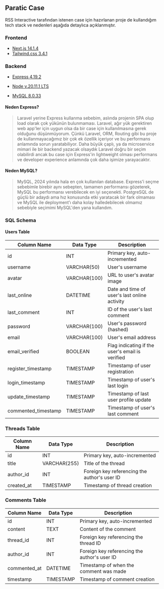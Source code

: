 ## Paratic Case

RSS Interactive tarafından istenen case için hazırlanan proje de kullandığım tech stack ve nedenleri aşağıda detaylıca açıklanmıştır.

### Frontend

- [Next.js 14.1.4](https://www.npmjs.com/package/next)
- [Tailwind.css 3.4.1](https://tailwindcss.com/)

### Backend

- [Express 4.19.2](https://www.npmjs.com/package/express)

- [Node v.20.11.1 LTS](https://nodejs.org/en)

- [MySQL 8.0.33](https://dev.mysql.com/doc/relnotes/mysql/8.0/en/news-8-0-33.html)

#### Neden Express?

> Laravel yerine Express kullanma sebebim, aslında projenin SPA olup load olarak çok yükünün bulunmaması. Laravel, ağır yük gerektiren web app'ler için uygun olsa da bir case için kullanılmasına gerek olduğunu düşünmüyorum. Çünkü Laravel, ORM, Routing gibi bu proje de kullanmayacağımız bir çok ek özellik içeriyor ve bu performans anlamında sorun yaratabiliyor. Daha büyük çaplı, ya da microservice mimari ile bir backend yazacak olsaydık Laravel doğru bir seçim olabilirdi ancak bu case için Express'in lightweight olması performans ve developer experience anlamında çok daha işimize yarayacaktır.

#### Neden MySQL?

> MySQL, 2024 yılında hala en çok kullanılan database. Express'i seçme sebebimle birebir aynı sebepten, tamamen performansı gözeterek, MySQL bu performansı verebilecek en iyi seçenekti. PostgreSQL de güçlü bir adaydı ama hız konusunda etki yaratacak bir fark olmaması ve MySQL ile deployment'ı daha kolay halledebilecek olmamız sebebiyle seçimimi MySQL'den yana kullandım.

### SQL Schema

#### Users Table

| Column Name         | Data Type    | Description                                     |
| ------------------- | ------------ | ----------------------------------------------- |
| id                  | INT          | Primary key, auto-incremented                   |
| username            | VARCHAR(50)  | User's username                                 |
| avatar              | VARCHAR(100) | URL to user's avatar image                      |
| last_online         | DATETIME     | Date and time of user's last online activity    |
| last_comment        | INT          | ID of the user's last comment                   |
| password            | VARCHAR(100) | User's password (hashed)                        |
| email               | VARCHAR(100) | User's email address                            |
| email_verified      | BOOLEAN      | Flag indicating if the user's email is verified |
| register_timestamp  | TIMESTAMP    | Timestamp of user registration                  |
| login_timestamp     | TIMESTAMP    | Timestamp of user's last login                  |
| update_timestamp    | TIMESTAMP    | Timestamp of last user profile update           |
| commented_timestamp | TIMESTAMP    | Timestamp of user's last comment                |

### Threads Table

| Column Name | Data Type    | Description                                  |
| ----------- | ------------ | -------------------------------------------- |
| id          | INT          | Primary key, auto-incremented                |
| title       | VARCHAR(255) | Title of the thread                          |
| author_id   | INT          | Foreign key referencing the author's user ID |
| created_at  | TIMESTAMP    | Timestamp of thread creation                 |

### Comments Table

| Column Name  | Data Type | Description                                  |
| ------------ | --------- | -------------------------------------------- |
| id           | INT       | Primary key, auto-incremented                |
| content      | TEXT      | Content of the comment                       |
| thread_id    | INT       | Foreign key referencing the thread ID        |
| author_id    | INT       | Foreign key referencing the author's user ID |
| commented_at | DATETIME  | Timestamp of when the comment was made       |
| timestamp    | TIMESTAMP | Timestamp of comment creation                |
